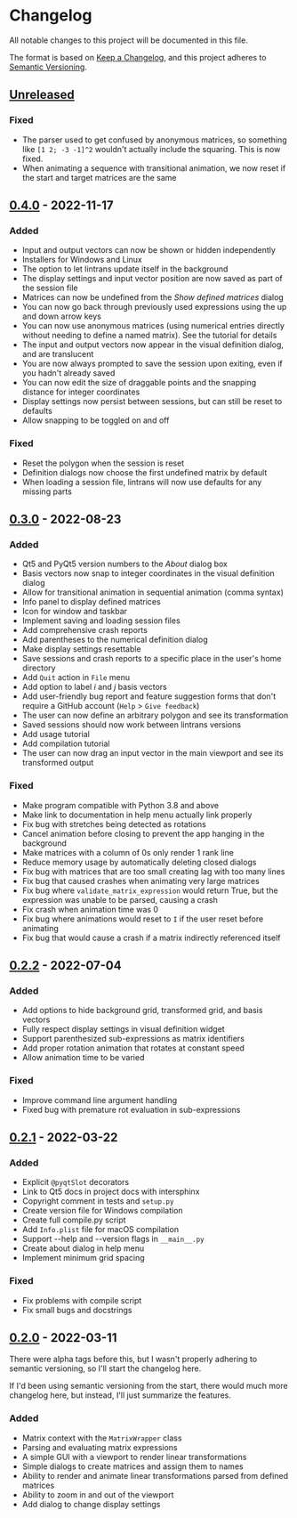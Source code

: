 # Changelog

All notable changes to this project will be documented in this file.

The format is based on [Keep a Changelog](https://keepachangelog.com/en/1.0.0/),
and this project adheres to [Semantic Versioning](https://semver.org/spec/v2.0.0.html).

## [Unreleased]

### Fixed

- The parser used to get confused by anonymous matrices, so something like `[1 2; -3 -1]^2`
  wouldn't actually include the squaring. This is now fixed.
- When animating a sequence with transitional animation, we now reset if the start and target
  matrices are the same

## [0.4.0] - 2022-11-17

### Added

- Input and output vectors can now be shown or hidden independently
- Installers for Windows and Linux
- The option to let lintrans update itself in the background
- The display settings and input vector position are now saved as part of the session file
- Matrices can now be undefined from the *Show defined matrices* dialog
- You can now go back through previously used expressions using the up and down arrow keys
- You can now use anonymous matrices (using numerical entries directly without needing to define a
  named matrix). See the tutorial for details
- The input and output vectors now appear in the visual definition dialog, and are translucent
- You are now always prompted to save the session upon exiting, even if you hadn't already saved
- You can now edit the size of draggable points and the snapping distance for integer coordinates
- Display settings now persist between sessions, but can still be reset to defaults
- Allow snapping to be toggled on and off

### Fixed

- Reset the polygon when the session is reset
- Definition dialogs now choose the first undefined matrix by default
- When loading a session file, lintrans will now use defaults for any missing parts

## [0.3.0] - 2022-08-23

### Added

- Qt5 and PyQt5 version numbers to the *About* dialog box
- Basis vectors now snap to integer coordinates in the visual definition dialog
- Allow for transitional animation in sequential animation (comma syntax)
- Info panel to display defined matrices
- Icon for window and taskbar
- Implement saving and loading session files
- Add comprehensive crash reports
- Add parentheses to the numerical definition dialog
- Make display settings resettable
- Save sessions and crash reports to a specific place in the user's home directory
- Add `Quit` action in `File` menu
- Add option to label *i* and *j* basis vectors
- Add user-friendly bug report and feature suggestion forms that don't require a GitHub account
  (`Help` > `Give feedback`)
- The user can now define an arbitrary polygon and see its transformation
- Saved sessions should now work between lintrans versions
- Add usage tutorial
- Add compilation tutorial
- The user can now drag an input vector in the main viewport and see its transformed output

### Fixed

- Make program compatible with Python 3.8 and above
- Make link to documentation in help menu actually link properly
- Fix bug with stretches being detected as rotations
- Cancel animation before closing to prevent the app hanging in the background
- Make matrices with a column of 0s only render 1 rank line
- Reduce memory usage by automatically deleting closed dialogs
- Fix bug with matrices that are too small creating lag with too many lines
- Fix bug that caused crashes when animating very large matrices
- Fix bug where `validate_matrix_expression` would return True, but the expression was unable to be
  parsed, causing a crash
- Fix crash when animation time was 0
- Fix bug where animations would reset to `I` if the user reset before animating
- Fix bug that would cause a crash if a matrix indirectly referenced itself

## [0.2.2] - 2022-07-04

### Added

- Add options to hide background grid, transformed grid, and basis vectors
- Fully respect display settings in visual definition widget
- Support parenthesized sub-expressions as matrix identifiers
- Add proper rotation animation that rotates at constant speed
- Allow animation time to be varied

### Fixed

- Improve command line argument handling
- Fixed bug with premature rot evaluation in sub-expressions

## [0.2.1] - 2022-03-22

### Added

- Explicit `@pyqtSlot` decorators
- Link to Qt5 docs in project docs with intersphinx
- Copyright comment in tests and `setup.py`
- Create version file for Windows compilation
- Create full compile.py script
- Add `Info.plist` file for macOS compilation
- Support --help and --version flags in `__main__.py`
- Create about dialog in help menu
- Implement minimum grid spacing

### Fixed

- Fix problems with compile script
- Fix small bugs and docstrings

## [0.2.0] - 2022-03-11

There were alpha tags before this, but I wasn't properly adhering to semantic versioning, so I'll
start the changelog here.

If I'd been using semantic versioning from the start, there would much more changelog here, but
instead, I'll just summarize the features.

### Added

- Matrix context with the `MatrixWrapper` class
- Parsing and evaluating matrix expressions
- A simple GUI with a viewport to render linear transformations
- Simple dialogs to create matrices and assign them to names
- Ability to render and animate linear transformations parsed from defined matrices
- Ability to zoom in and out of the viewport
- Add dialog to change display settings

[Unreleased]: https://github.com/DoctorDalek1963/lintrans/compare/v0.4.0...main
[0.4.0]: https://github.com/DoctorDalek1963/lintrans/compare/v0.3.0...v0.4.0
[0.3.0]: https://github.com/DoctorDalek1963/lintrans/compare/v0.2.2...v0.3.0
[0.2.2]: https://github.com/DoctorDalek1963/lintrans/compare/v0.2.1...v0.2.2
[0.2.1]: https://github.com/DoctorDalek1963/lintrans/compare/v0.2.0...v0.2.1
[0.2.0]: https://github.com/DoctorDalek1963/lintrans/compare/13600cc6ff6299dc4a8101a367bc52fe08607554...v0.2.0
